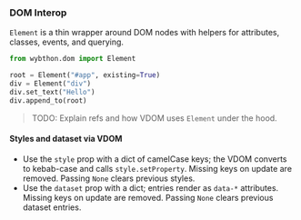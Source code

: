 ### DOM Interop

`Element` is a thin wrapper around DOM nodes with helpers for attributes, classes, events, and querying.

```python
from wybthon.dom import Element

root = Element("#app", existing=True)
div = Element("div")
div.set_text("Hello")
div.append_to(root)
```

> TODO: Explain refs and how VDOM uses `Element` under the hood.

#### Styles and dataset via VDOM

- Use the `style` prop with a dict of camelCase keys; the VDOM converts to kebab-case and calls `style.setProperty`. Missing keys on update are removed. Passing `None` clears previous styles.
- Use the `dataset` prop with a dict; entries render as `data-*` attributes. Missing keys on update are removed. Passing `None` clears previous dataset entries.
